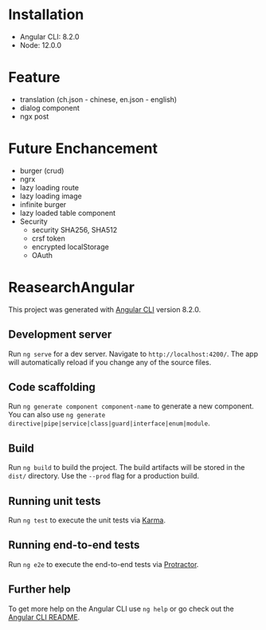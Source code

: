 # Installation

- Angular CLI: 8.2.0
- Node: 12.0.0

# Feature

- translation (ch.json - chinese, en.json - english)
- dialog component
- ngx post

# Future Enchancement


- burger (crud)
- ngrx
- lazy loading route
- lazy loading image
- infinite burger
- lazy loaded table component
- Security
  - security SHA256, SHA512
  - crsf token
  - encrypted localStorage 
  - OAuth

# ReasearchAngular

This project was generated with [Angular CLI](https://github.com/angular/angular-cli) version 8.2.0.

## Development server

Run `ng serve` for a dev server. Navigate to `http://localhost:4200/`. The app will automatically reload if you change any of the source files.

## Code scaffolding

Run `ng generate component component-name` to generate a new component. You can also use `ng generate directive|pipe|service|class|guard|interface|enum|module`.

## Build

Run `ng build` to build the project. The build artifacts will be stored in the `dist/` directory. Use the `--prod` flag for a production build.

## Running unit tests

Run `ng test` to execute the unit tests via [Karma](https://karma-runner.github.io).

## Running end-to-end tests

Run `ng e2e` to execute the end-to-end tests via [Protractor](http://www.protractortest.org/).

## Further help

To get more help on the Angular CLI use `ng help` or go check out the [Angular CLI README](https://github.com/angular/angular-cli/blob/master/README.md).
